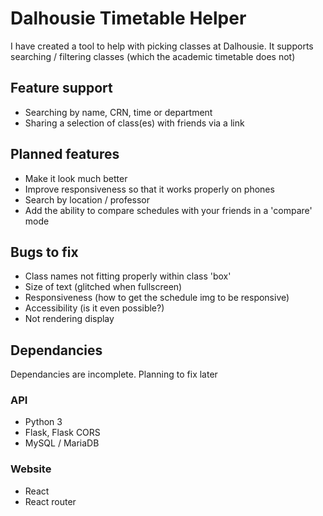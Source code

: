 # Dalhousie Timetable Helper

I have created a tool to help with picking classes at Dalhousie.
It supports searching / filtering classes (which the academic timetable does not)

## Feature support
- Searching by name, CRN, time or department
- Sharing a selection of class(es) with friends via a link

## Planned features
- Make it look much better
- Improve responsiveness so that it works properly on phones
- Search by location / professor
- Add the ability to compare schedules with your friends in a 'compare' mode

## Bugs to fix
- Class names not fitting properly within class 'box'
- Size of text (glitched when fullscreen)
- Responsiveness (how to get the schedule img to be responsive)
- Accessibility (is it even possible?)
- Not rendering display

## Dependancies
Dependancies are incomplete. Planning to fix later

### API
- Python 3
- Flask, Flask CORS
- MySQL / MariaDB

### Website
- React
- React router

